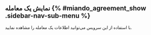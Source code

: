 ## نمایش یک معامله  {% #miando_agreement_show .sidebar-nav-sub-menu %}
با استفاده از این سرویس می‌توانید اطلاعات یک معامله را مشاهده نمایید.

